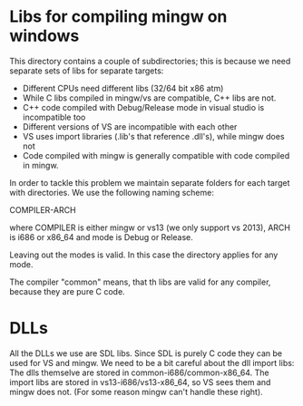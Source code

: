 # Libs for compiling mingw on windows

This directory contains a couple of subdirectories; this is
because we need separate sets of libs for separate targets:

* Different CPUs need different libs (32/64 bit x86 atm)
* While C libs compiled in mingw/vs are compatible, C++ libs
  are not.
* C++ code compiled with Debug/Release mode in visual studio
  is incompatible too
* Different versions of VS are incompatible with each other
* VS uses import libraries (.lib's that reference .dll's),
  while mingw does not
* Code compiled with mingw is generally compatible with code
  compiled in mingw.

In order to tackle this problem we maintain separate folders
for each target with directories. We use the following
naming scheme:

  COMPILER-ARCH

where COMPILER is either mingw or vs13 (we only support vs
2013), ARCH is i686 or x86_64 and mode is Debug or Release.

Leaving out the modes is valid. In this case the directory
applies for any mode.

The compiler "common" means, that th libs are valid for any
compiler, because they are pure C code.

# DLLs

All the DLLs we use are SDL libs. Since SDL is purely C code
they can be used for VS and mingw.
We need to be a bit careful about the dll import libs: The
dlls themselve are stored in common-i686/common-x86_64.
The import libs are stored in vs13-i686/vs13-x86_64, so VS
sees them and mingw does not. (For some reason mingw can't
handle these right).
